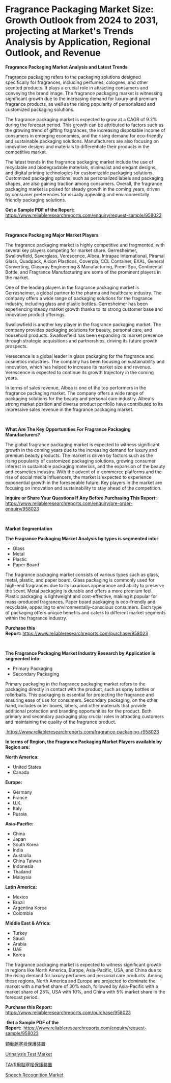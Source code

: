 <p><h1>Fragrance Packaging Market Size: Growth Outlook from 2024 to 2031, projecting at Market's Trends Analysis by Application, Regional Outlook, and Revenue</h1></p><p><strong>Fragrance Packaging Market Analysis and Latest Trends</strong></p>
<p><p>Fragrance packaging refers to the packaging solutions designed specifically for fragrances, including perfumes, colognes, and other scented products. It plays a crucial role in attracting consumers and conveying the brand image. The fragrance packaging market is witnessing significant growth due to the increasing demand for luxury and premium fragrance products, as well as the rising popularity of personalized and customized packaging solutions.</p><p>The fragrance packaging market is expected to grow at a CAGR of 9.2% during the forecast period. This growth can be attributed to factors such as the growing trend of gifting fragrances, the increasing disposable income of consumers in emerging economies, and the rising demand for eco-friendly and sustainable packaging solutions. Manufacturers are also focusing on innovative designs and materials to differentiate their products in the competitive market.</p><p>The latest trends in the fragrance packaging market include the use of recyclable and biodegradable materials, minimalist and elegant designs, and digital printing technologies for customizable packaging solutions. Customized packaging options, such as personalized labels and packaging shapes, are also gaining traction among consumers. Overall, the fragrance packaging market is poised for steady growth in the coming years, driven by consumer preferences for visually appealing and environmentally friendly packaging solutions.</p></p>
<p><strong>Get a Sample PDF of the Report:&nbsp;</strong> <a href="https://www.reliableresearchreports.com/enquiry/request-sample/958023">https://www.reliableresearchreports.com/enquiry/request-sample/958023</a></p>
<p>&nbsp;</p>
<p><strong>Fragrance Packaging Major Market Players</strong></p>
<p><p>The fragrance packaging market is highly competitive and fragmented, with several key players competing for market share. Gerresheimer, Swallowfield, Saverglass, Verescence, Albea, Intrapac International, Piramal Glass, Quadpack, Alcion Plasticos, Coverpla, CCL Container, EXAL, General Converting, Glaspray Engineering & Manufacturing, Premi Spa, Continental Bottle, and Fragrance Manufacturing are some of the prominent players in the market.</p><p>One of the leading players in the fragrance packaging market is Gerresheimer, a global partner to the pharma and healthcare industry. The company offers a wide range of packaging solutions for the fragrance industry, including glass and plastic bottles. Gerresheimer has been experiencing steady market growth thanks to its strong customer base and innovative product offerings.</p><p>Swallowfield is another key player in the fragrance packaging market. The company provides packaging solutions for beauty, personal care, and household products. Swallowfield has been expanding its market presence through strategic acquisitions and partnerships, driving its future growth prospects.</p><p>Verescence is a global leader in glass packaging for the fragrance and cosmetics industries. The company has been focusing on sustainability and innovation, which has helped to increase its market size and revenue. Verescence is expected to continue its growth trajectory in the coming years.</p><p>In terms of sales revenue, Albea is one of the top performers in the fragrance packaging market. The company offers a wide range of packaging solutions for the beauty and personal care industry. Albea's strong market position and diverse product portfolio have contributed to its impressive sales revenue in the fragrance packaging market.</p></p>
<p>&nbsp;</p>
<p><strong>What Are The Key Opportunities For Fragrance Packaging Manufacturers?</strong></p>
<p><p>The global fragrance packaging market is expected to witness significant growth in the coming years due to the increasing demand for luxury and premium beauty products. The market is driven by factors such as the rising popularity of customized packaging solutions, growing consumer interest in sustainable packaging materials, and the expansion of the beauty and cosmetics industry. With the advent of e-commerce platforms and the rise of social media influencers, the market is expected to experience exponential growth in the foreseeable future. Key players in the market are focusing on innovation and sustainability to stay ahead of the competition.</p></p>
<p><strong>Inquire or Share Your Questions If Any Before Purchasing This Report:</strong> <a href="https://www.reliableresearchreports.com/enquiry/pre-order-enquiry/958023">https://www.reliableresearchreports.com/enquiry/pre-order-enquiry/958023</a></p>
<p>&nbsp;</p>
<p><strong>Market Segmentation</strong></p>
<p><strong>The Fragrance Packaging Market Analysis by types is segmented into:</strong></p>
<p><ul><li>Glass</li><li>Metal</li><li>Plastic</li><li>Paper Board</li></ul></p>
<p><p>The fragrance packaging market consists of various types such as glass, metal, plastic, and paper board. Glass packaging is commonly used for high-end fragrances due to its luxurious appearance and ability to preserve the scent. Metal packaging is durable and offers a more premium feel. Plastic packaging is lightweight and cost-effective, making it popular for mass-produced fragrances. Paper board packaging is eco-friendly and recyclable, appealing to environmentally-conscious consumers. Each type of packaging offers unique benefits and caters to different market segments within the fragrance industry.</p></p>
<p><strong>Purchase this Report:&nbsp;</strong><a href="https://www.reliableresearchreports.com/purchase/958023">https://www.reliableresearchreports.com/purchase/958023</a></p>
<p>&nbsp;</p>
<p><strong>The Fragrance Packaging Market Industry Research by Application is segmented into:</strong></p>
<p><ul><li>Primary Packaging</li><li>Secondary Packaging</li></ul></p>
<p><p>Primary packaging in the fragrance packaging market refers to the packaging directly in contact with the product, such as spray bottles or rollerballs. This packaging is essential for protecting the fragrance and ensuring ease of use for consumers. Secondary packaging, on the other hand, includes outer boxes, labels, and other materials that provide additional protection and branding opportunities for the product. Both primary and secondary packaging play crucial roles in attracting customers and maintaining the quality of the fragrance product.</p></p>
<p><a href="https://www.reliableresearchreports.com/fragrance-packaging-r958023">&nbsp;https://www.reliableresearchreports.com/fragrance-packaging-r958023</a></p>
<p><strong>In terms of Region, the Fragrance Packaging Market Players available by Region are:</strong></p>
<p>
    <p> <strong> North America: </strong>
        <ul>
            <li>United States</li>
            <li>Canada</li>
        </ul>
        </p> 
    <p> <strong> Europe: </strong>
        <ul>
            <li>Germany</li>
            <li>France</li>
            <li>U.K.</li>
            <li>Italy</li>
            <li>Russia</li>
        </ul>
        </p> 
    <p> <strong> Asia-Pacific: </strong>
        <ul>
            <li>China</li>
            <li>Japan</li>
            <li>South Korea</li>
            <li>India</li>
            <li>Australia</li>
            <li>China Taiwan</li>
            <li>Indonesia</li>
            <li>Thailand</li>
            <li>Malaysia</li>
        </ul>
        </p> 
    <p> <strong> Latin America: </strong>
        <ul>
            <li>Mexico</li>
            <li>Brazil</li>
            <li>Argentina Korea</li>
            <li>Colombia</li>
        </ul>
        </p> 
    <p> <strong> Middle East & Africa: </strong>
        <ul>
            <li>Turkey</li>
            <li>Saudi</li>
            <li>Arabia</li>
            <li>UAE</li>
            <li>Korea</li>
        </ul>
    </p>
    </p>
<p><p>The fragrance packaging market is expected to witness significant growth in regions like North America, Europe, Asia-Pacific, USA, and China due to the rising demand for luxury perfumes and personal care products. Among these regions, North America and Europe are projected to dominate the market with a market share of 30% each, followed by Asia-Pacific with a market share of 25%, USA with 10%, and China with 5% market share in the forecast period.</p></p>
<p><strong>Purchase this Report: </strong><a href="https://www.reliableresearchreports.com/purchase/958023">https://www.reliableresearchreports.com/purchase/958023</a></p>
<p>&nbsp;<strong>Get a Sample PDF of the Report:&nbsp;&nbsp;</strong><a href="https://www.reliableresearchreports.com/enquiry/request-sample/958023">https://www.reliableresearchreports.com/enquiry/request-sample/958023</a></p>
<p><strong></strong></p>
<p><p><a href="https://github.com/NikitaBruen/Market-Research-Report-List-1/blob/main/7718795176846.md">頸動脈塞栓保護装置</a></p><p><a href="https://github.com/yoshih12/Market-Research-Report-List-4/blob/main/urinalysis-test-market.md">Urinalysis Test Market</a></p><p><a href="https://github.com/mm14022023/Market-Research-Report-List-2/blob/main/9584577176845.md">TAVR用脳塞栓保護装置</a></p><p><a href="https://github.com/castoriffic/Market-Research-Report-List-5/blob/main/speech-recognition-market.md">Speech Recognition Market</a></p></p>